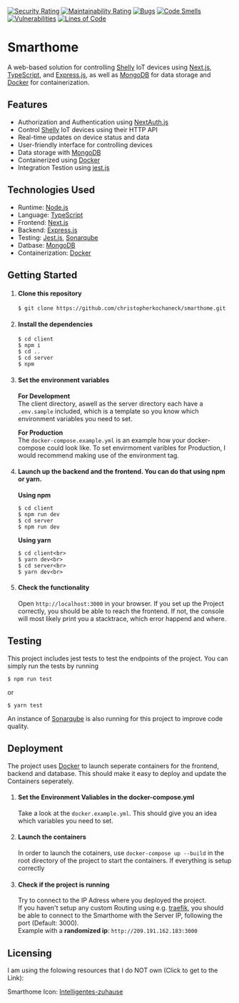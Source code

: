 [![Security Rating](https://sq.srv.tobiaswaelde.com/api/project_badges/measure?project=christopherkochaneck-projects_smarthome_AYXwFGMl3Y_sGPcAkl-p&metric=security_rating&token=6c205786c97fdadae683c396add669dcd40cd146)](https://sq.srv.tobiaswaelde.com/dashboard?id=christopherkochaneck-projects_smarthome_AYXwFGMl3Y_sGPcAkl-p) [![Maintainability Rating](https://sq.srv.tobiaswaelde.com/api/project_badges/measure?project=christopherkochaneck-projects_smarthome_AYXwFGMl3Y_sGPcAkl-p&metric=sqale_rating&token=6c205786c97fdadae683c396add669dcd40cd146)](https://sq.srv.tobiaswaelde.com/dashboard?id=christopherkochaneck-projects_smarthome_AYXwFGMl3Y_sGPcAkl-p) [![Bugs](https://sq.srv.tobiaswaelde.com/api/project_badges/measure?project=christopherkochaneck-projects_smarthome_AYXwFGMl3Y_sGPcAkl-p&metric=bugs&token=6c205786c97fdadae683c396add669dcd40cd146)](https://sq.srv.tobiaswaelde.com/dashboard?id=christopherkochaneck-projects_smarthome_AYXwFGMl3Y_sGPcAkl-p) [![Code Smells](https://sq.srv.tobiaswaelde.com/api/project_badges/measure?project=christopherkochaneck-projects_smarthome_AYXwFGMl3Y_sGPcAkl-p&metric=code_smells&token=6c205786c97fdadae683c396add669dcd40cd146)](https://sq.srv.tobiaswaelde.com/dashboard?id=christopherkochaneck-projects_smarthome_AYXwFGMl3Y_sGPcAkl-p) [![Vulnerabilities](https://sq.srv.tobiaswaelde.com/api/project_badges/measure?project=christopherkochaneck-projects_smarthome_AYXwFGMl3Y_sGPcAkl-p&metric=vulnerabilities&token=6c205786c97fdadae683c396add669dcd40cd146)](https://sq.srv.tobiaswaelde.com/dashboard?id=christopherkochaneck-projects_smarthome_AYXwFGMl3Y_sGPcAkl-p) [![Lines of Code](https://sq.srv.tobiaswaelde.com/api/project_badges/measure?project=christopherkochaneck-projects_smarthome_AYXwFGMl3Y_sGPcAkl-p&metric=ncloc&token=6c205786c97fdadae683c396add669dcd40cd146)](https://sq.srv.tobiaswaelde.com/dashboard?id=christopherkochaneck-projects_smarthome_AYXwFGMl3Y_sGPcAkl-p)

# Smarthome

A web-based solution for controlling [Shelly](https://www.shelly.cloud/en) IoT devices using [Next.js](https://nextjs.org/), [TypeScript](https://www.typescriptlang.org/), and [Express.js](https://expressjs.com/), as well as [MongoDB](https://www.mongodb.com/) for data storage and [Docker](https://www.docker.com/) for containerization.

## Features

- Authorization and Authentication using [NextAuth.js](https://next-auth.js.org/)
- Control [Shelly](https://www.shelly.cloud/en) IoT devices using their HTTP API
- Real-time updates on device status and data
- User-friendly interface for controlling devices
- Data storage with [MongoDB](https://www.mongodb.com/)
- Containerized using [Docker](https://www.docker.com/)
- Integration Testion using [jest.js](https://jestjs.io/)

## Technologies Used

- Runtime: [Node.js](https://nodejs.org/en/download/)
- Language: [TypeScript](https://www.typescriptlang.org/)
- Frontend: [Next.js](https://nextjs.org/)
- Backend: [Express.js](https://expressjs.com/)
- Testing: [Jest.js](https://jestjs.io/), [Sonarqube](https://www.sonarsource.com/products/sonarqube/)
- Datbase: [MongoDB](https://www.mongodb.com/)
- Containerization: [Docker](https://www.docker.com/)

## Getting Started

1. #### Clone this repository<br>

   ```shell
   $ git clone https://github.com/christopherkochaneck/smarthome.git
   ```

2. #### Install the dependencies<br>

   ```shell
   $ cd client
   $ npm i
   $ cd ..
   $ cd server
   $ npm
   ```

3. #### Set the environment variables<br>

   <strong>For Development</strong><br>
   The client directory, aswell as the server directory each have a `.env.sample` included, which is a template so you know which environment variables you need to set.

   <strong>For Production</strong><br>
   The `docker-compose.example.yml` is an example how your docker-compose could look like. To set envirmoment varibles for Production, I would recommend making use of the environment tag.

4. #### Launch up the backend and the frontend. You can do that using npm or yarn.<br>

   <strong>Using npm</strong><br>

   ```shell
   $ cd client
   $ npm run dev
   $ cd server
   $ npm run dev
   ```

   <strong>Using yarn</strong><br>

   ```shell
   $ cd client<br>
   $ yarn dev<br>
   $ cd server<br>
   $ yarn dev<br>
   ```

5. #### Check the functionality<br>
   Open `http://localhost:3000` in your browser.
   If you set up the Project correctly, you should be able to reach the frontend. If not, the console will most likely print you a stacktrace, which error happend and where.

## Testing

This project includes jest tests to test the endpoints of the project.
You can simply run the tests by running

```shell
$ npm run test
```

or

```shell
$ yarn test
```

An instance of [Sonarqube](https://www.sonarsource.com/products/sonarqube/) is also running for this project to improve code quality.

## Deployment

The project uses [Docker](https://www.docker.com/) to launch seperate containers for the frontend, backend and database. This should make it easy to deploy and update the Containers seperately.<br>

1. #### Set the Environment Valiables in the docker-compose.yml
   Take a look at the `docker.example.yml`. This should give you an idea which variables you need to set.
2. #### Launch the containers
   In order to launch the cotainers, use `docker-compose up --build` in the root directory of the project to start the containers. If everything is setup correctly
3. #### Check if the project is running
   Try to connect to the IP Adress where you deployed the project.<br>
   If you haven't setup any custom Routing using e.g. [traefik](https://doc.traefik.io/traefik/), you should be able to connect to the Smarthome with the Server IP, following the port (Default: 3000).<br>
   Example with a <strong>randomized ip</strong>: `http://209.191.162.183:3000`

## Licensing

I am using the folowing resources that I do NOT own (Click to get to the Link):

Smarthome Icon: [Intelligentes-zuhause](https://www.flaticon.com/de/kostenlose-icons/intelligentes-zuhause)
